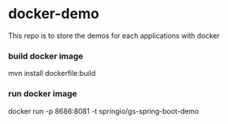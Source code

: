 # docker-demo
This repo is to store the demos for each applications with docker

### build docker image
mvn install dockerfile:build

### run docker image
docker run -p 8686:8081 -t springio/gs-spring-boot-demo
